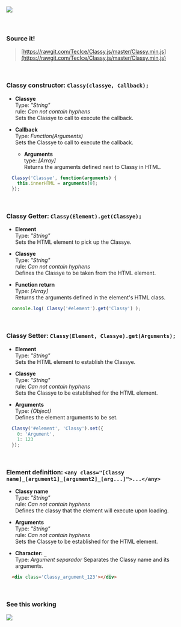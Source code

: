 # ![](http://i.imgur.com/R2keNXi.png)
<br>

### Source it!
>[https://rawgit.com/TecIce/Classy.js/master/Classy.min.js](https://rawgit.com/TecIce/Classy.js/master/Classy.min.js)
<br>

### Classy constructor: `Classy(classye, Callback);`  
  
+ __Classye__   
  Type: _"String"_  
  rule: _Can not contain hyphens_  
  Sets the Classye to call to execute the callback.
 
+ __Callback__  
  Type: _Function(Arguments)_  
  Sets the Classye to call to execute the callback.

  + __Arguments__  
    type: _[Array]_  
    Returns the arguments defined next to Classy in HTML.

``````js
  Classy('Classye', function(arguments) {
    this.innerHTML = arguments[0];
  });
``````
<br>

### Classy Getter: `Classy(Element).get(Classye);`  
  
+ __Element__   
  Type: _"String"_  
  Sets the HTML element to pick up the Classye.
  
+ __Classye__   
  Type: _"String"_  
  rule: _Can not contain hyphens_  
  Defines the Classye to be taken from the HTML element.
  
+ __Function return__   
  Type: _[Array]_  
  Returns the arguments defined in the element's HTML class.

``````js
  console.log( Classy('#element').get('Classy') );
``````
<br>

### Classy Setter: `Classy(Element, Classye).get(Arguments);`  
  
+ __Element__   
  Type: _"String"_  
  Sets the HTML element to establish the Classye.
  
+ __Classye__   
  Type: _"String"_  
  rule: _Can not contain hyphens_  
  Sets the Classye to be established for the HTML element.
  
+ __Arguments__   
  Type: _{Object}_  
  Defines the element arguments to be set.

``````js
  Classy('#element', 'Classy').set({
    0: 'Argument',
    1: 123
  });
``````
<br>

### Element definition: `<any class="[Classy name]_[argument1]_[argument2]_[arg...]">...</any>`  
  
+ __Classy name__   
  Type: _"String"_  
  rule: _Can not contain hyphens_  
  Defines the classy that the element will execute upon loading.
  
+ __Arguments__   
  Type: _"String"_  
  rule: _Can not contain hyphens_  
  Sets the Classye to be established for the HTML element.
  
+ __Character: `_`__   
  Type: _Argument separador_
  Separates the Classy name and its arguments.

``````html
  <div class='Classy_argument_123'></div>
``````
<br>

### See this working

[![](http://i.imgur.com/65Uvdxn.png)](https://jsfiddle.net/TecIce/ba8uy36j)
